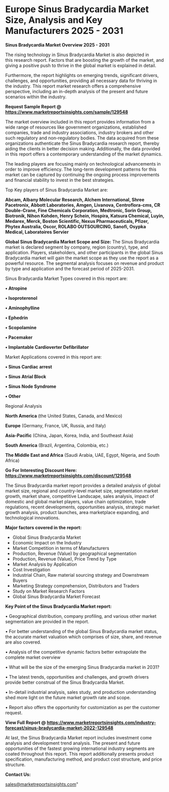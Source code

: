 # Europe Sinus Bradycardia Market Size, Analysis and Key Manufacturers 2025 - 2031

<Strong> Sinus Bradycardia Market Overview 2025 - 2031</strong>

The rising technology in Sinus Bradycardia Market is also depicted in this research report. Factors that are boosting the growth of the market, and giving a positive push to thrive in the global market is explained in detail.

Furthermore, the report highlights on emerging trends, significant drivers, challenges, and opportunities, providing all necessary data for thriving in the industry. This report market research offers a comprehensive perspective, including an in-depth analysis of the present and future scenarios within the industry.

<strong>Request Sample Report @ <a href=https://www.marketreportsinsights.com/sample/129548>https://www.marketreportsinsights.com/sample/129548</a></strong>

The market overview included in this report provides information from a wide range of resources like government organizations, established companies, trade and industry associations, industry brokers and other such regulatory and non-regulatory bodies. The data acquired from these organizations authenticate the Sinus Bradycardia research report, thereby aiding the clients in better decision making. Additionally, the data provided in this report offers a contemporary understanding of the market dynamics.

The leading players are focusing mainly on technological advancements in order to improve efficiency. The long-term development patterns for this market can be captured by continuing the ongoing process improvements and financial stability to invest in the best strategies.

Top Key players of Sinus Bradycardia Market are:

<strong>Abcam, Albany Molecular Research, Alchem International, Shree Pacetronix, Abbott Laboratories, Amgen, Livanova, Centroflora-cms, CR Double-Crane, Fine Chemicals Corporation, Medtronic, Sorin Group, Biotronik, Nihon Kohden, Henry Schein, Hospira, Katsura Chemical, Luyin, Medarex, Merck, Boston Scientific, Nexus Pharmaceuticals, Pfizer, Phytex Australia, Oscor, ROLABO OUTSOURCING, Sanofi, Osypka Medical, Laboratoires Servier</strong>

<strong><b>Global Sinus Bradycardia Market Scope and Size:</b></strong>
The Sinus Bradycardia market is declared segment by company, region (country), type, and application. Players, stakeholders, and other participants in the global Sinus Bradycardia market will gain the market scope as they use the report as a powerful resource. The segmental analysis focuses on revenue and product by type and application and the forecast period of 2025-2031.

Sinus Bradycardia Market Types covered in this report are:

<strong>• Atropine

• Isoproterenol

• Aminophylline

• Ephedrin

• Scopolamine

• Pacemaker

• Implantable Cardioverter Defibrillator</strong>

Market Applications covered in this report are:

<strong>• Sinus Cardiac arrest

• Sinus Atrial Block

• Sinus Node Syndrome

• Other</strong> 

Regional Analysis

<strong>North America</strong> (the United States, Canada, and Mexico)

<strong>Europe</strong> (Germany, France, UK, Russia, and Italy)

<strong>Asia-Pacific</strong> (China, Japan, Korea, India, and Southeast Asia)

<strong>South America</strong> (Brazil, Argentina, Colombia, etc.)

<strong>The Middle East and Africa</strong> (Saudi Arabia, UAE, Egypt, Nigeria, and South Africa)

<strong>Go For Interesting Discount Here: <a href=https://www.marketreportsinsights.com/discount/129548>https://www.marketreportsinsights.com/discount/129548</a></strong>

The Sinus Bradycardia market report provides a detailed analysis of global market size, regional and country-level market size, segmentation market growth, market share, competitive Landscape, sales analysis, impact of domestic and global market players, value chain optimization, trade regulations, recent developments, opportunities analysis, strategic market growth analysis, product launches, area marketplace expanding, and technological innovations.

<strong><b>Major factors covered in the report:</b></strong>
<ul>
  <li>Global Sinus Bradycardia Market </li>
  <li>Economic Impact on the Industry</li>
  <li>Market Competition in terms of Manufacturers</li>
  <li>Production, Revenue (Value) by geographical segmentation</li>
  <li>Production, Revenue (Value), Price Trend by Type</li>
  <li>Market Analysis by Application</li>
  <li>Cost Investigation</li>
  <li>Industrial Chain, Raw material sourcing strategy and Downstream Buyers</li>
  <li>Marketing Strategy comprehension, Distributors and Traders</li>
  <li>Study on Market Research Factors</li>
  <li>Global Sinus Bradycardia Market Forecast</li>
</ul>

<strong><b>Key Point of the Sinus Bradycardia Market report:</b></strong>

• Geographical distribution, company profiling, and various other market segmentation are provided in the report.

• For better understanding of the global Sinus Bradycardia market status, the accurate market valuation which comprises of size, share, and revenue are also covered.

• Analysis of the competitive dynamic factors better extrapolate the complete market overview

• What will be the size of the emerging Sinus Bradycardia market in 2031?

• The latest trends, opportunities and challenges, and growth drivers provide better construal of the Sinus Bradycardia Market.

• In-detail industrial analysis, sales study, and production understanding shed more light on the future market growth rate and scope.

• Report also offers the opportunity for customization as per the customer request.

<strong><b>View Full Report @ <a href=https://www.marketreportsinsights.com/industry-forecast/sinus-bradycardia-market-2022-129548>https://www.marketreportsinsights.com/industry-forecast/sinus-bradycardia-market-2022-129548</a></b></strong>


At last, the Sinus Bradycardia Market report includes investment come analysis and development trend analysis. The present and future opportunities of the fastest growing international industry segments are coated throughout this report. This report additionally presents product specification, manufacturing method, and product cost structure, and price structure.

<strong>Contact Us:</strong>

sales@marketreportsinsights.com"
